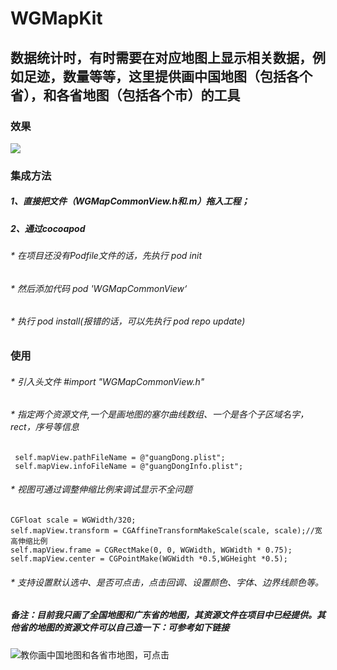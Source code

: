 # WGMapKit
## 数据统计时，有时需要在对应地图上显示相关数据，例如足迹，数量等等，这里提供画中国地图（包括各个省），和各省地图（包括各个市）的工具

### 效果

![](https://github.com/wanggang1128/WGMapKit/raw/master/WGMap/demo.gif)

### 集成方法

##### 1、直接把文件（WGMapCommonView.h和.m）拖入工程；
##### 2、通过cocoapod

###### * 在项目还没有Podfile文件的话，先执行 pod init
###### * 然后添加代码 pod 'WGMapCommonView‘
###### * 执行 pod install(报错的话，可以先执行 pod repo update)

### 使用

###### * 引入头文件 #import "WGMapCommonView.h"
###### * 指定两个资源文件,一个是画地图的塞尔曲线数组、一个是各个子区域名字，rect，序号等信息
```
 self.mapView.pathFileName = @"guangDong.plist";
 self.mapView.infoFileName = @"guangDongInfo.plist";
```
###### * 视图可通过调整伸缩比例来调试显示不全问题
```
CGFloat scale = WGWidth/320;
self.mapView.transform = CGAffineTransformMakeScale(scale, scale);//宽高伸缩比例
self.mapView.frame = CGRectMake(0, 0, WGWidth, WGWidth * 0.75);
self.mapView.center = CGPointMake(WGWidth *0.5,WGHeight *0.5);
```
###### * 支持设置默认选中、是否可点击，点击回调、设置颜色、字体、边界线颜色等。

##### 备注：目前我只画了全国地图和广东省的地图，其资源文件在项目中已经提供。其他省的地图的资源文件可以自己造一下：可参考如下链接
![教你画中国地图和各省市地图，可点击](https://www.jianshu.com/p/bdfd89000025)

